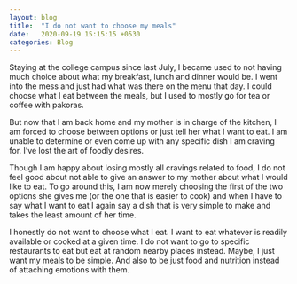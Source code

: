 ```yaml
---
layout: blog
title:  "I do not want to choose my meals"
date:   2020-09-19 15:15:15 +0530
categories: Blog
---
```

Staying at the college campus since last July, I became used to not having much choice about what my breakfast, lunch and dinner would be. I went into the mess and just had what was there on the menu that day. I could choose what I eat between the meals, but I used to mostly go for tea or coffee with pakoras.

But now that I am back home and my mother is in charge of the kitchen, I am forced to choose between options or just tell her what I want to eat. I am unable to determine or even come up with any specific dish I am craving for. I’ve lost the art of foodly desires.

Though I am happy about losing mostly all cravings related to food, I do not feel good about not able to give an answer to my mother about what I would like to eat. To go around this, I am now merely choosing the first of the two options she gives me (or the one that is easier to cook) and when I have to say what I want to eat I again say a dish that is very simple to make and takes the least amount of her time.

I honestly do not want to choose what I eat. I want to eat whatever is readily available or cooked at a given time. I do not want to go to specific restaurants to eat but eat at random nearby places instead. Maybe, I just want my meals to be simple. And also to be just food and nutrition instead of attaching emotions with them.
